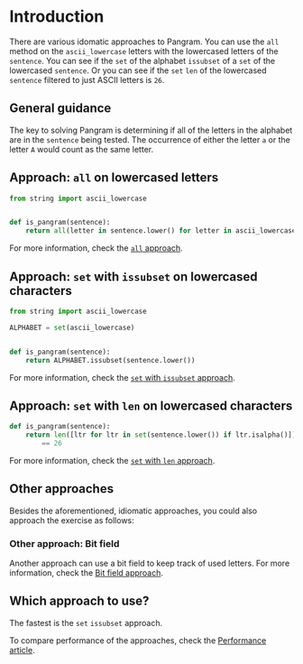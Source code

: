 # Introduction

There are various idomatic approaches to Pangram.
You can use the `all` method on the `ascii_lowercase` letters with the lowercased letters of the `sentence`.
You can see if the `set` of the alphabet `issubset` of a `set` of the lowercased `sentence`.
Or you can see if the `set` `len` of the lowercased `sentence` filtered to just ASCII letters is `26`.

## General guidance

The key to solving Pangram is determining if all of the letters in the alphabet are in the `sentence` being tested.
The occurrence of either the letter `a` or the letter `A` would count as the same letter.

## Approach: `all` on lowercased letters

```python
from string import ascii_lowercase


def is_pangram(sentence):
    return all(letter in sentence.lower() for letter in ascii_lowercase)

```

For more information, check the [`all` approach][approach-all].

## Approach: `set` with `issubset` on lowercased characters

```python
from string import ascii_lowercase

ALPHABET = set(ascii_lowercase)


def is_pangram(sentence):
    return ALPHABET.issubset(sentence.lower())

```

For more information, check the [`set` with `issubset` approach][approach-set-issubset].

## Approach: `set` with `len` on lowercased characters

```python
def is_pangram(sentence):
    return len([ltr for ltr in set(sentence.lower()) if ltr.isalpha()]) \
        == 26

```

For more information, check the [`set` with `len` approach][approach-set-len].

## Other approaches

Besides the aforementioned, idiomatic approaches, you could also approach the exercise as follows:

### Other approach: Bit field

Another approach can use a bit field to keep track of used letters.
For more information, check the [Bit field approach][approach-bitfield].

## Which approach to use?

The fastest is the `set` `issubset` approach.

To compare performance of the approaches, check the [Performance article][article-performance].

[approach-all]: https://exercism.org/tracks/python/exercises/pangram/approaches/all
[approach-set-issubset]: https://exercism.org/tracks/python/exercises/pangram/approaches/set-issubset
[approach-set-len]: https://exercism.org/tracks/python/exercises/pangram/approaches/set-len
[approach-bitfield]: https://exercism.org/tracks/python/exercises/pangram/approaches/bitfield
[article-performance]: https://exercism.org/tracks/python/exercises/pangram/articles/performance
